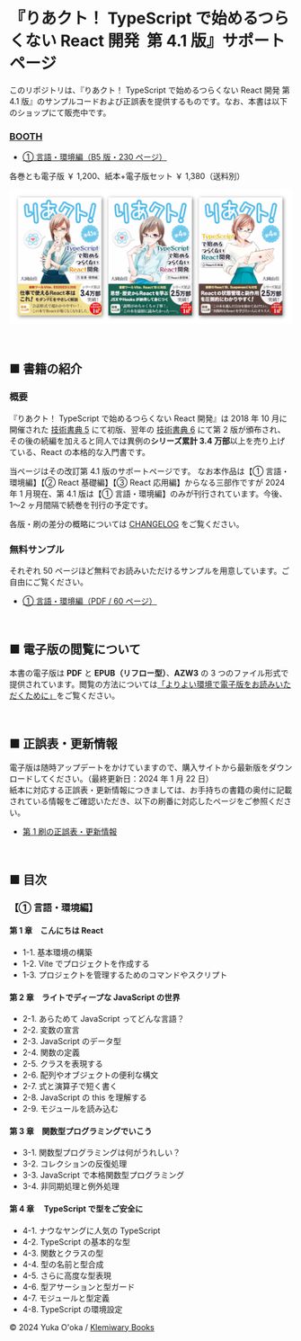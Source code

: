 # 『りあクト！ TypeScript で始めるつらくない React 開発 &nbsp;第 4.1 版』サポートページ

このリポジトリは、『りあクト！ TypeScript で始めるつらくない React 開発 第 4.1 版』のサンプルコードおよび正誤表を提供するものです。なお、本書は以下のショップにて販売中です。

### [BOOTH](https://oukayuka.booth.pm/)

- [① 言語・環境編（B5 版・230 ページ）](https://oukayuka.booth.pm/items/2368045)

各巻とも電子版 ￥ 1,200、紙本+電子版セット ￥ 1,380（送料別）

<a href="https://oukayuka.booth.pm/"><img src="./images/riakuto41-covers.png" alt="りあクト！三部作 表紙画像" /></a>

<br />

## ■ 書籍の紹介

### 概要

『りあクト！ TypeScript で始めるつらくない React 開発』は 2018 年 10 月に開催された [技術書典 5](https://techbookfest.org/event/tbf05) にて初版、翌年の [技術書典 6](https://techbookfest.org/event/tbf06) にて第 2 版が頒布され、その後の続編を加えると同人では異例の**シリーズ累計 3.4 万部**以上を売り上げている、React の本格的な入門書です。

当ページはその改訂第 4.1 版のサポートページです。
なお本作品は【① 言語・環境編】【② React 基礎編】【③ React 応用編】からなる三部作ですが 2024 年 1 月現在、第 4.1 版は【① 言語・環境編】のみが刊行されています。今後、1〜2 ヶ月間隔で続巻を刊行の予定です。

各版・刷の差分の概略については [CHANGELOG](./CHANGELOG.md) をご覧ください。

### 無料サンプル

それぞれ 50 ページほど無料でお読みいただけるサンプルを用意しています。ご自由にご覧ください。

- [① 言語・環境編（PDF / 60 ページ）](./samples/riakuto4pt1-sample.pdf)

<br />

## ■ 電子版の閲覧について

本書の電子版は **PDF** と **EPUB（リフロー型）**、**AZW3** の 3 つのファイル形式で提供されています。閲覧の方法については[「よりよい環境で電子版をお読みいただくために」](./ebook-tips.md)をご覧ください。

<br />

## ■ 正誤表・更新情報

電子版は随時アップデートをかけていますので、購入サイトから最新版をダウンロードしてください。（最終更新日：2024 年 1 月 22 日）  
紙本に対応する正誤表・更新情報につきましては、お手持ちの書籍の奥付に記載されている情報をご確認いただき、以下の刷番に対応したページをご参照ください。

- [第 1 刷の正誤表・更新情報](./errata.md)

<br />

## ■ 目次

### 【① 言語・環境編】

#### 第 1 章　こんにちは React

- 1-1. 基本環境の構築
- 1-2. Vite でプロジェクトを作成する
- 1-3. プロジェクトを管理するためのコマンドやスクリプト

#### 第 2 章　ライトでディープな JavaScript の世界

- 2-1. あらためて JavaScript ってどんな言語？
- 2-2. 変数の宣言
- 2-3. JavaScript のデータ型
- 2-4. 関数の定義
- 2-5. クラスを表現する
- 2-6. 配列やオブジェクトの便利な構文
- 2-7. 式と演算子で短く書く
- 2-8. JavaScript の this を理解する
- 2-9. モジュールを読み込む

#### 第 3 章　関数型プログラミングでいこう

- 3-1. 関数型プログラミングは何がうれしい？
- 3-2. コレクションの反復処理
- 3-3. JavaScript で本格関数型プログラミング
- 3-4. 非同期処理と例外処理

#### 第 4 章　 TypeScript で型をご安全に

- 4-1. ナウなヤングに人気の TypeScript
- 4-2. TypeScript の基本的な型
- 4-3. 関数とクラスの型
- 4-4. 型の名前と型合成
- 4-5. さらに高度な型表現
- 4-6. 型アサーションと型ガード
- 4-7. モジュールと型定義
- 4-8. TypeScript の環境設定

© 2024 Yuka O'oka / [Klemiwary Books](https://klemiwary.com/)
